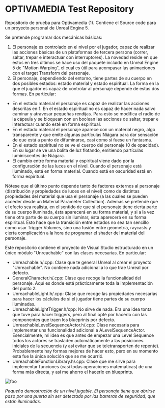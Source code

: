 # OPTIVAMEDIA Test Repository
Repositorio de prueba para Optivamedia (1). Contiene el Source code para un proyecto personal de Unreal Engine 5.

Se pretende programar dos mecánicas básicas:
1. El personaje es controlado en el nivel por el jugador, capaz de realizar las acciones básicas de un plataformas de tercera persona (correr, saltar, trepar e interactuar con interruptores). La novedad reside en que estos en tres últimos se hace uso del paquete incluído en Unreal Engine 5 de "Motion Warping", el cual es útil para acompasar las animaciones con el target Transform del personaje.   
2. El personaje, dependiendo del entorno, tiene partes de su cuerpo en dos posibles estados: estado material y estado espiritual. La forma en la que el jugador es capaz de controlar al personaje depende de estas dos formas. En particular:

- En el estado material el personaje es capaz de realizar las acciones descritas en 1. En el estado espiritual no es capaz de hacer nada salvo caminar y atravesar pequeñas rendijas. Para esto se modifica el radio de la cápsula y se bloquean con un boolean las acciones de saltar, trepar e interactuar cuando esté en forma espiritual.
- En el estado material el personaje aparece con un material negro, algo transparente y que emite algunas partículas Niágara para dar sensación de que está a punto de difuminarse, casi como si fuese un fantasma.
- En el estado espiritual no se ve el cuerpo del personaje (0 de opacidad). En su lugar se ve una bolita de luz flotando, emitiendo partículas luminiscentes de Niágara.
- El cambio entre forma material y espiritual viene dado por la configuración de las luces en el nivel. Cuando el personaje está iluminado, está en forma material. Cuando está en oscuridad está en forma espiritual. 

Nótese que el último punto depende tanto de factores externos al personaje (distribución y propiedades de luces en el nivel) como de distintas propiedades del material que usa el personaje (a las cuales se pueden acceder desde un Material Parameter Collection). Además se pretende que el efecto sea realista, en el sentido de que si el personaje tiene cierta parte de su cuerpo iluminada, ésta aparecerá en su forma material, y si a la vez tiene otra parte de su cuerpo sin iluminar, ésta aparecerá en su forma espiritual. Esto hace que la transición entre estados no sea tan sencillo como usar Trigger Volumes, sino una fusión entre geometría, raycasts y cierta complicación a la hora de programar el shader del material del personaje.

Este repositorio contiene el proyecto de Visual Studio estructurado en un único módulo "Unreachable" con las clases necesarias. En particular:

- Unreachable.h/.cpp: Clase que te general Unreal al crear el proyecto "Unreachable". No contiene nada adicional a lo que trae Unreal por defecto.
- GeneralCharacter.h/.cpp: Clase que recoge la funcionalidad del personaje. Aquí es donde está prácticamente toda la implementación del punto 2.
- UnreachableLight.h/.cpp: Clase que recoge las propiedades necesarias para hacer los cáclulos de si el jugador tiene partes de su cuerpo iluminadas. 
- UnreachableLightTrigger.h/cpp: No sirve de nada. Era una idea tonta que tuve para hacer triggers, pero al final opté por hacerlo con las componentes que traen los blueprints por defecto.
- UnreachableLevelSequenceActor.h/.cpp: Clase necesaria para implementar una funcionalidad adicional a ALevelSequenceActor. Esencialmente, mi idea es que antes de empezar una Level Sequence todos los actores se trasladen automáticamente a las posiciones iniciales de la secuencia (y así evitar que se teletransporten de repente). Probablemente hay formas mejores de hacer esto, pero en su momento esta fue la única solución que se me ocurrió.
- UnreachableFunctionLibrary.h/.cpp: Clase que me sirve para implementar funciones (casi todas operaciones matemáticas) de una forma más directa, y así me ahorro el hacerlo en blueprints.

<p><img src="Unreachable_Gif1.gif" alt="foo" title="title" /></p>

<i>Pequeña demostración de un nivel jugable. El personaje tiene que abrirse paso por una puerta sin ser detectado por las barreras de seguridad, que están iluminadas.</i>
  

